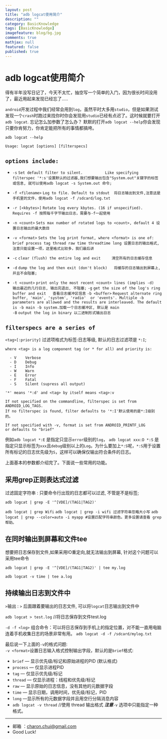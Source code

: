 ```yaml
---
layout: post
title: "adb logcat使用简介"
description: ""
category: BasicKnowledge
tags: [BasicKnowledge]
imagefeature: blog/bg.jpg
comments: true
mathjax: null
featured: false
published: true
---
```




adb logcat使用简介
===

得有半年没写日记了，今天不太忙，抽空写一个简单的入门，因为很长时间没用了，最近用起来发现已经忘了.....

`android`开发过程中我们经常会用到`log`，虽然平时大多用`studio`，但是如果测试发现一个`crash`时跑过来找你时你会发现用`studio`已经有点迟了。这时候就要打开`adb logcat`.
忘记怎么加参数了怎么办？ 默默的打开`adb logcat --help`你会发现只要你肯努力，你肯定能把所有的事情都搞垮。

`adb logcat --help`


`Usage: logcat [options] [filterspecs]`


`options include:`
---


 -  `-s`              `Set default filter to silent.         
                    Like specifying filterspec '*:s'设置默认的过滤器,我们想要输出包含"System.out"关键字的标签或信息, 就可以使用adb logcat -s System.out 命令;`   
                       
 - `-f <filename>`   `Log to file. Default to stdout  将日志输出到文件,注意这是手机里的文件，使用adb logcat -f /sdcard/log.txt`         
 - `-r [<kbytes>]`  `Rotate log every kbytes. (16 if unspecified). Requires -f 按照每千字节输出日志，需要与-f一起使用`          
 - `-n <count>`      `Sets max number of rotated logs to <count>, default 4 设置日志输出的最大数目`     
- `-v <format>`     `Sets the log print format, where <format> is one of:         
brief process tag thread raw time threadtime long 设置日志的输出格式, 注意只能设置一项，这里格式比较多，我们最后讲`     

- `-c`              `clear (flush) the entire log and exit     清空所有的日志缓存信息`
- `-d`              `dump the log and then exit (don't block)   将缓存的日志输出到屏幕上, 并且不会阻塞;`
- `-t <count>`      `print only the most recent <count> lines (implies -d)  输出最近的几行日志, 输出完退出, 不阻塞;`
  `-g`              `get the size of the log's ring buffer and exit   查看日志缓冲区信息`
  `-b <buffer>`     `Request alternate ring buffer, 'main', 'system', 'radio' 
                  or 'events'. Multiple -b parameters are allowed and the
                  results are interleaved. The default is -b main -b system.加载一个日志缓冲区, 默认是 main`      
  `-B`              `output the log in binary 以二进制形式输出日志`


`filterspecs are a series of `
---

  `<tag>[:priority]`  过滤项格式为标签:日志等级, 默认的日志过滤项是 ` *:I `;
```
where <tag> is a log component tag (or * for all) and priority is:      

  - V    Verbose
  - D    Debug
  - I    Info
  - W    Warn
  - E    Error
  - F    Fatal
  - S    Silent (supress all output)

'*' means '*:d' and <tag> by itself means <tag>:v

If not specified on the commandline, filterspec is set from ANDROID_LOG_TAGS.
If no filterspec is found, filter defaults to '*:I'默认使用的是*:I级别的。

If not specified with -v, format is set from ANDROID_PRINTF_LOG
or defaults to "brief"
```
例如`adb logcat *:E` 是指定只显示`error`级别的`log`， `adb logcat xxx:D *:S` 是指定只显示标签为`xxx`且`debug`级别以上的`Log`。为什么要加上`*:S`呢，`*:S`用于设置所有标记的日志优先级为`S`，这样可以确保仅输出符合条件的日志。

上面基本的参数都介绍完了。下面说一些常用的功能。  

采用grep正则表达式过滤
---

过滤固定字符串 : 只要命令行出现的日志都可以过滤, 不管是不是标签;

`adb logcat | grep -E '^[VDE]/(TAG1|TAG2)'`

`adb logcat | grep Wifi`
`adb logcat | grep -i wifi 过滤字符串忽略大小写`
`adb logcat | grep --color=auto -i myapp #设置匹配字符串颜色。更多设置请查看 grep 帮助。`

在同时输出到屏幕和文件tee
---  

想要把日志保存到文件,如果采用IO重定向,就无法输出到屏幕, 针对这个问题可以采用tee命令

`adb logcat | grep -E '^[VDE]/(TAG1|TAG2)' | tee my.log`

`adb logcat -v time | tee a.log`



持续输出日志到文件中    
---

`>`输出 : `>` 后面跟着要输出的日志文件, 可以将`logcat`日志输出到文件中

`adb logcat > test.log` //将日志保存到文件test.log

`-d -f <log>` 组合命令：可以将日志保存到手机上的指定位置，对不能一直用电脑连着手机收集日志的场景非常有用。
`adb logcat -d -f /sdcard/mylog.txt`



最后说一下上面的`-v`的格式问题:  
`-v <format>`设置日志输入格式控制输出字段，默认的是`brief`格式:   

- `brief` — 显示优先级/标记和原始进程的PID (默认格式)
- `process` — 仅显示进程PID
- `tag` — 仅显示优先级/标记
- `thread` — 仅显示进程：线程和优先级/标记
- `raw` — 显示原始的日志信息，没有其他的元数据字段
- `time` — 显示日期，调用时间，优先级/标记，PID
- `long` —显示所有的元数据字段并且用空行分隔消息内容
- `adb logcat -v thread`   //使用 thread 输出格式
***注意***`-v` 选项中只能指定一种格式。






---

- 邮箱 ：charon.chui@gmail.com  
- Good Luck! 
